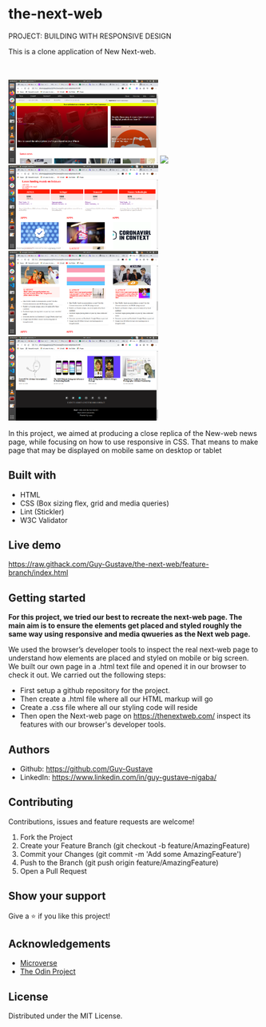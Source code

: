 # the-next-web
PROJECT: BUILDING WITH RESPONSIVE DESIGN


This is a clone application of New Next-web.

<br>
<br>
<img src="ressources/screen 1.png" width="300"> 
<img src="ressources/screen2.png" width="300"> 
<img src="ressources/screen3.png" width="300"> 
<img src="ressources/screen4.png" width="300">
<img src="ressources/screen5.png" width="300">
<br>

In this project, we aimed at producing a close replica of the New-web news page, while focusing on how to use responsive in CSS. That means to make page that may be displayed on mobile same on desktop or tablet

## Built with
  * HTML 
  * CSS (Box sizing flex, grid and media queries)
  * Lint (Stickler)
  * W3C Validator

## Live demo
https://raw.githack.com/Guy-Gustave/the-next-web/feature-branch/index.html 

## Getting started
**For this project, we tried our best to recreate the next-web page. The main aim is to ensure the elements get placed and styled roughly the same way using responsive and media qwueries as the Next web page.**

We used the browser’s developer tools to inspect the real next-web page to understand how elements are placed and styled on mobile or big screen.
We built our own page in a .html text file and opened it in our browser to check it out. We carried out the following steps:
  - First setup a github repository for the project.
  - Then create a .html file where all our HTML markup will go
  - Create a .css file where all our styling code will reside
  - Then open the Next-web page on https://thenextweb.com/ inspect its features with our browser's developer tools.

## Authors

 * Github: https://github.com/Guy-Gustave
 * LinkedIn: https://www.linkedin.com/in/guy-gustave-nigaba/

## Contributing
Contributions, issues and feature requests are welcome!

   1. Fork the Project
   2. Create your Feature Branch (git checkout -b feature/AmazingFeature)
   3. Commit your Changes (git commit -m 'Add some AmazingFeature')
   4. Push to the Branch (git push origin feature/AmazingFeature)
   5. Open a Pull Request

## Show your support
Give a :star: if you like this project!

## Acknowledgements
  * [Microverse](https://www.microverse.org/)
  * [The Odin Project](https://www.theodinproject.com/courses/html5-and-css3/lessons/embedding-images-and-video#introduction)

## License
 Distributed under the MIT License.